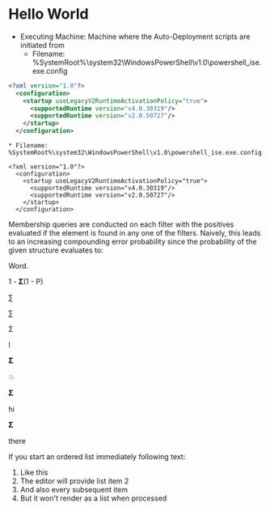 # Hello World







* Executing Machine: Machine where the Auto-Deployment scripts are initiated from
    * Filename: %SystemRoot%\system32\WindowsPowerShell\v1.0\powershell_ise.exe.config

```xml
<?xml version="1.0"?>
  <configuration>
    <startup useLegacyV2RuntimeActivationPolicy="true">
      <supportedRuntime version="v4.0.30319"/>
      <supportedRuntime version="v2.0.50727"/>
    </startup>
  </configuration>
```

    * Filename: %SystemRoot%\system32\WindowsPowerShell\v1.0\powershell_ise.exe.config

```
<?xml version="1.0"?>
  <configuration>
    <startup useLegacyV2RuntimeActivationPolicy="true">
      <supportedRuntime version="v4.0.30319"/>
      <supportedRuntime version="v2.0.50727"/>
    </startup>
  </configuration>
```



Membership queries are conducted on each filter with the positives
evaluated if the element is found in any one of the filters.  Naively, this
leads to an increasing compounding error probability since the probability
of the given structure evaluates to:

Word.

1 - 𝚺(1 - P)
    
    
    
    


∑


∑

Σ


l

𝚺

:boom:

𝚺

hi

𝚺

there



If you start an ordered list immediately following text:
1. Like this
2. The editor will provide list item 2
3. And also every subsequent item
4. But it won't render as a list when processed
